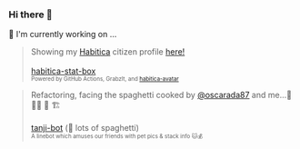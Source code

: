 
### Hi there 👋

<!--
**umbrella-h/umbrella-h** is a ✨ _special_ ✨ repository because its `README.md` (this file) appears on your GitHub profile.

Here are some ideas to get you started:

- 🔭 I’m currently working on ...
- 🌱 I’m currently learning ...
- 👯 I’m looking to collaborate on ...
- 🤔 I’m looking for help with ...
- 💬 Ask me about ...
- 📫 How to reach me: ...
- 😄 Pronouns: ...
- ⚡ Fun fact: ...
-->

🔭  I'm currently working on ...
   > Showing my [Habitica](https://github.com/HabitRPG/habitica) citizen profile [here!](https://gist.github.com/umbrella-h/2affbec51aec6050a462cee0b2293e46) \
     \
     [habitica-stat-box](https://github.com/umbrella-h/habitica-stat-box)\
     <sup><sub>Powered by GitHub Actions, GrabzIt, and [habitica-avatar](https://github.com/crookedneighbor/habitica-avatar)<sub></sub>
   
   > Refactoring, facing the spaghetti cooked by [@oscarada87](https://github.com/oscarada87) and me...🍝🍝🍝 🤦 🏗️ \
     \
     [tanji-bot](https://github.com/oscarada87/tanji-bot) (🚧 lots of spaghetti)\
     <sup><sub>A linebot which amuses our friends with pet pics & stack info 🐱💰<sub></sub>
     
